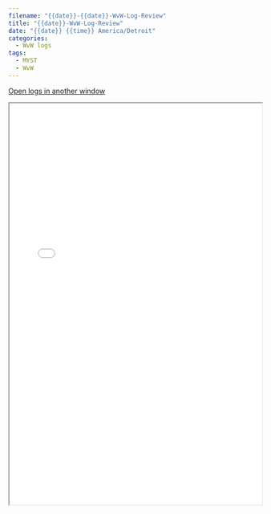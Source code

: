 ```yaml
---
filename: "{{date}}-{{date}}-WvW-Log-Review"
title: "{{date}}-WvW-Log-Review"
date: "{{date}} {{time}} America/Detroit"
categories:
  - WvW logs
tags:
  - MYST
  - WvW
---
```

 <a href="/assets/wvwlogs/reports{{date:YYYYMMDD}}.html#{{date:YYYYMMDD}}-WvW-Log-Review" target="_blank">Open logs in another window</a>

<iframe src="/assets/wvwlogs/reports{{date:YYYYMMDD}}.html#{{date:YYYYMMDD}}-WvW-Log-Review" width="100%" height="800" style="display:block; margin: 0 auto;"> </iframe>